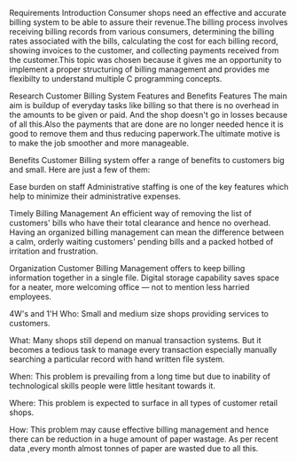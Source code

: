 
Requirements
Introduction
Consumer shops need an effective and accurate billing system to be able to assure their revenue.The billing process involves receiving billing records from various consumers, determining the billing rates associated with the bills, calculating the cost for each billing record, showing invoices to the customer, and collecting payments received from the customer.This topic was chosen because it gives me an opportunity to implement a proper structuring of billing management and provides me flexibilty to understand multiple C programming concepts.


Research
Customer Billing System Features and Benefits
Features
The main aim is buildup of everyday tasks like billing so that there is no overhead in the amounts to be given or paid. And the shop doesn't go in losses because of all this.Also the payments that are done are no longer needed hence it is good to remove them and thus reducing paperwork.The ultimate motive is to make the job smoother and more manageable.

Benefits
Customer Billing system offer a range of benefits to customers big and small. Here are just a few of them:

Ease burden on staff
Administrative staffing is one of the key features which help to minimize their administrative expenses.

Timely Billing Management
An efficient way of removing the list of customers' bills who have their total clearance and hence no overhead. Having an organized billing management can mean the difference between a calm, orderly waiting customers' pending bills and a packed hotbed of irritation and frustration.

Organization
Customer Billing Management offers to keep billing information together in a single file. Digital storage capability saves space for a neater, more welcoming office — not to mention less harried employees.


4W's and 1'H
Who:
Small and medium size shops providing services to customers.

What:
Many shops still depend on manual transaction systems. But it becomes a tedious task to manage every transaction especially manually searching a particular record with hand written file system.

When:
This problem is prevailing from a long time but due to inability of technological skills people were little hesitant towards it.

Where:
This problem is expected to surface in all types of customer retail shops.

How:
This problem may cause effective billing management and hence there can be reduction in a huge amount of paper wastage. As per recent data ,every month almost tonnes of paper are wasted due to all this.
